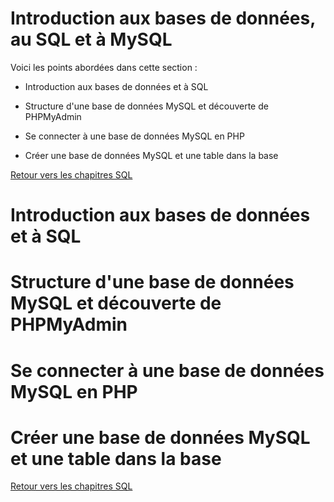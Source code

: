 # Introduction aux bases de données, au SQL et à MySQL

Voici les points abordées dans cette section : 

* Introduction aux bases de données et à SQL

* Structure d'une base de données MySQL et découverte de PHPMyAdmin

* Se connecter à une base de données MySQL en PHP

* Créer une base de données MySQL et une table dans la base

[Retour vers les chapitres SQL](https://github.com/CalcagnoLoic/aide_memoire/blob/main/R%C3%A9pertoire/sql.md)

# Introduction aux bases de données et à SQL

# Structure d'une base de données MySQL et découverte de PHPMyAdmin

# Se connecter à une base de données MySQL en PHP

# Créer une base de données MySQL et une table dans la base

[Retour vers les chapitres SQL](https://github.com/CalcagnoLoic/aide_memoire/blob/main/R%C3%A9pertoire/sql.md)